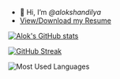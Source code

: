 - 👋 Hi, I’m *@alokshandilya*
- [View/Download my Resume](https://github.com/alokshandilya/alokshandilya/blob/main/Alok-Shandilya-RESUME.pdf)
 
<!-- [![roadmap.sh](https://api.roadmap.sh/v1-badge/wide/6588a76154b5771051390b70?variant=dark&roadmaps=ai-data-scientist%2Cpython)](https://roadmap.sh) -->

[![Alok's GitHub stats](https://github-readme-stats.vercel.app/api?username=alokshandilya&show_icons=true&theme=nord&rank_icon=github&include_all_commits=true)](https://github.com/alokshandilya/github-readme-stats)

[![GitHub Streak](http://github-readme-streak-stats.herokuapp.com?user=alokshandilya&theme=nord&date_format=M%20j%5B%2C%20Y%5D)](https://git.io/streak-stats)

![Most Used Languages](https://github-readme-stats.vercel.app/api/top-langs/?username=alokshandilya&theme=nord&include_all_commits=true&count_private=false&layout=compact)
